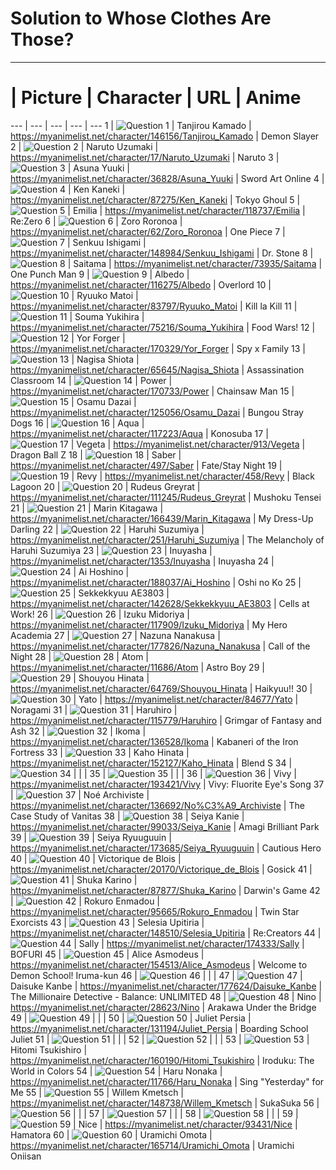 # Solution to Whose Clothes Are Those?

___

# | Picture | Character | URL | Anime
--- | --- | --- | --- | ---
1 | ![Question 1](images/Question%201.png "Question 1") | Tanjirou Kamado | https://myanimelist.net/character/146156/Tanjirou_Kamado | Demon Slayer
2 | ![Question 2](images/Question%202.png "Question 2") | Naruto Uzumaki | https://myanimelist.net/character/17/Naruto_Uzumaki | Naruto
3 | ![Question 3](images/Question%203.png "Question 3") | Asuna Yuuki | https://myanimelist.net/character/36828/Asuna_Yuuki | Sword Art Online
4 | ![Question 4](images/Question%204.png "Question 4") | Ken Kaneki | https://myanimelist.net/character/87275/Ken_Kaneki | Tokyo Ghoul
5 | ![Question 5](images/Question%205.png "Question 5") | Emilia | https://myanimelist.net/character/118737/Emilia | Re:Zero
6 | ![Question 6](images/Question%206.png "Question 6") | Zoro Roronoa | https://myanimelist.net/character/62/Zoro_Roronoa | One Piece
7 | ![Question 7](images/Question%207.png "Question 7") | Senkuu Ishigami | https://myanimelist.net/character/148984/Senkuu_Ishigami | Dr. Stone
8 | ![Question 8](images/Question%208.png "Question 8") | Saitama | https://myanimelist.net/character/73935/Saitama | One Punch Man
9 | ![Question 9](images/Question%209.png "Question 9") | Albedo | https://myanimelist.net/character/116275/Albedo | Overlord
10 | ![Question 10](images/Question%2010.png "Question 10") | Ryuuko Matoi | https://myanimelist.net/character/83797/Ryuuko_Matoi | Kill la Kill
11 | ![Question 11](images/Question%2011.png "Question 11") | Souma Yukihira | https://myanimelist.net/character/75216/Souma_Yukihira | Food Wars!
12 | ![Question 12](images/Question%2012.png "Question 12") | Yor Forger | https://myanimelist.net/character/170329/Yor_Forger | Spy x Family
13 | ![Question 13](images/Question%2013.png "Question 13") | Nagisa Shiota | https://myanimelist.net/character/65645/Nagisa_Shiota | Assassination Classroom
14 | ![Question 14](images/Question%2014.png "Question 14") | Power | https://myanimelist.net/character/170733/Power | Chainsaw Man
15 | ![Question 15](images/Question%2015.png "Question 15") | Osamu Dazai | https://myanimelist.net/character/125056/Osamu_Dazai | Bungou Stray Dogs
16 | ![Question 16](images/Question%2016.png "Question 16") | Aqua | https://myanimelist.net/character/117223/Aqua | Konosuba
17 | ![Question 17](images/Question%2017.png "Question 17") | Vegeta | https://myanimelist.net/character/913/Vegeta | Dragon Ball Z
18 | ![Question 18](images/Question%2018.png "Question 18") | Saber | https://myanimelist.net/character/497/Saber | Fate/Stay Night
19 | ![Question 19](images/Question%2019.png "Question 19") | Revy | https://myanimelist.net/character/458/Revy | Black Lagoon
20 | ![Question 20](images/Question%2020.png "Question 20") | Rudeus Greyrat | https://myanimelist.net/character/111245/Rudeus_Greyrat | Mushoku Tensei
21 | ![Question 21](images/Question%2021.png "Question 21") | Marin Kitagawa | https://myanimelist.net/character/166439/Marin_Kitagawa | My Dress-Up Darling
22 | ![Question 22](images/Question%2022.png "Question 22") | Haruhi Suzumiya | https://myanimelist.net/character/251/Haruhi_Suzumiya | The Melancholy of Haruhi Suzumiya
23 | ![Question 23](images/Question%2023.png "Question 23") | Inuyasha | https://myanimelist.net/character/1353/Inuyasha | Inuyasha
24 | ![Question 24](images/Question%2024.png "Question 24") | Ai Hoshino | https://myanimelist.net/character/188037/Ai_Hoshino | Oshi no Ko
25 | ![Question 25](images/Question%2025.png "Question 25") | Sekkekkyuu AE3803 | https://myanimelist.net/character/142628/Sekkekkyuu_AE3803 | Cells at Work!
26 | ![Question 26](images/Question%2026.png "Question 26") | Izuku Midoriya | https://myanimelist.net/character/117909/Izuku_Midoriya | My Hero Academia
27 | ![Question 27](images/Question%2027.png "Question 27") | Nazuna Nanakusa | https://myanimelist.net/character/177826/Nazuna_Nanakusa | Call of the Night
28 | ![Question 28](images/Question%2028.png "Question 28") | Atom | https://myanimelist.net/character/11686/Atom | Astro Boy
29 | ![Question 29](images/Question%2029.png "Question 29") | Shouyou Hinata | https://myanimelist.net/character/64769/Shouyou_Hinata | Haikyuu!!
30 | ![Question 30](images/Question%2030.png "Question 30") | Yato | https://myanimelist.net/character/84677/Yato | Noragami
31 | ![Question 31](images/Question%2031.png "Question 31") | Haruhiro | https://myanimelist.net/character/115779/Haruhiro | Grimgar of Fantasy and Ash
32 | ![Question 32](images/Question%2032.png "Question 32") | Ikoma | https://myanimelist.net/character/136528/Ikoma | Kabaneri of the Iron Fortress
33 | ![Question 33](images/Question%2033.png "Question 33") | Kaho Hinata | https://myanimelist.net/character/152127/Kaho_Hinata | Blend S
34 | ![Question 34](images/Question%2034.png "Question 34") |  | |
35 | ![Question 35](images/Question%2035.png "Question 35") |  | |
36 | ![Question 36](images/Question%2036.png "Question 36") | Vivy | https://myanimelist.net/character/193421/Vivy | Vivy: Fluorite Eye's Song
37 | ![Question 37](images/Question%2037.png "Question 37") | Noé Archiviste | https://myanimelist.net/character/136692/No%C3%A9_Archiviste | The Case Study of Vanitas
38 | ![Question 38](images/Question%2038.png "Question 38") | Seiya Kanie | https://myanimelist.net/character/99033/Seiya_Kanie | Amagi Brilliant Park
39 | ![Question 39](images/Question%2039.png "Question 39") | Seiya Ryuuguuin | https://myanimelist.net/character/173685/Seiya_Ryuuguuin | Cautious Hero
40 | ![Question 40](images/Question%2040.png "Question 40") | Victorique de Blois | https://myanimelist.net/character/20170/Victorique_de_Blois | Gosick
41 | ![Question 41](images/Question%2041.png "Question 41") | Shuka Karino | https://myanimelist.net/character/87877/Shuka_Karino | Darwin's Game
42 | ![Question 42](images/Question%2042.png "Question 42") | Rokuro Enmadou | https://myanimelist.net/character/95665/Rokuro_Enmadou | Twin Star Exorcists
43 | ![Question 43](images/Question%2043.png "Question 43") | Selesia Upitiria | https://myanimelist.net/character/148510/Selesia_Upitiria | Re:Creators
44 | ![Question 44](images/Question%2044.png "Question 44") | Sally | https://myanimelist.net/character/174333/Sally | BOFURI
45 | ![Question 45](images/Question%2045.png "Question 45") | Alice Asmodeus | https://myanimelist.net/character/154513/Alice_Asmodeus | Welcome to Demon School! Iruma-kun
46 | ![Question 46](images/Question%2046.png "Question 46") |  | |
47 | ![Question 47](images/Question%2047.png "Question 47") | Daisuke Kanbe | https://myanimelist.net/character/177624/Daisuke_Kanbe | The Millionaire Detective - Balance: UNLIMITED
48 | ![Question 48](images/Question%2048.png "Question 48") | Nino | https://myanimelist.net/character/28623/Nino | Arakawa Under the Bridge
49 | ![Question 49](images/Question%2049.png "Question 49") |  | |
50 | ![Question 50](images/Question%2050.png "Question 50") | Juliet Persia | https://myanimelist.net/character/131194/Juliet_Persia | Boarding School Juliet
51 | ![Question 51](images/Question%2051.png "Question 51") |  | |
52 | ![Question 52](images/Question%2052.png "Question 52") |  | |
53 | ![Question 53](images/Question%2053.png "Question 53") | Hitomi Tsukishiro | https://myanimelist.net/character/160190/Hitomi_Tsukishiro | Iroduku: The World in Colors
54 | ![Question 54](images/Question%2054.png "Question 54") | Haru Nonaka | https://myanimelist.net/character/11766/Haru_Nonaka | Sing "Yesterday" for Me
55 | ![Question 55](images/Question%2055.png "Question 55") | Willem Kmetsch | https://myanimelist.net/character/148738/Willem_Kmetsch | SukaSuka
56 | ![Question 56](images/Question%2056.png "Question 56") |  | |
57 | ![Question 57](images/Question%2057.png "Question 57") |  | |
58 | ![Question 58](images/Question%2058.png "Question 58") |  | |
59 | ![Question 59](images/Question%2059.png "Question 59") | Nice | https://myanimelist.net/character/93431/Nice | Hamatora
60 | ![Question 60](images/Question%2060.png "Question 60") | Uramichi Omota | https://myanimelist.net/character/165714/Uramichi_Omota | Uramichi Oniisan
